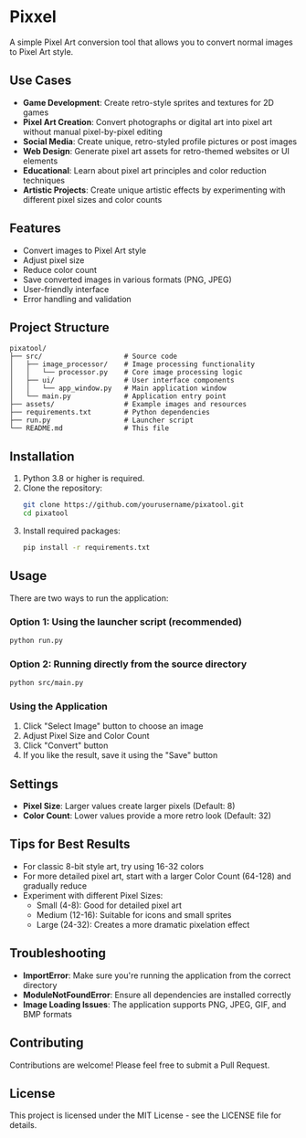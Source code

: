 # Pixxel

A simple Pixel Art conversion tool that allows you to convert normal images to Pixel Art style.

## Use Cases

- **Game Development**: Create retro-style sprites and textures for 2D games
- **Pixel Art Creation**: Convert photographs or digital art into pixel art without manual pixel-by-pixel editing
- **Social Media**: Create unique, retro-styled profile pictures or post images
- **Web Design**: Generate pixel art assets for retro-themed websites or UI elements
- **Educational**: Learn about pixel art principles and color reduction techniques
- **Artistic Projects**: Create unique artistic effects by experimenting with different pixel sizes and color counts

## Features

- Convert images to Pixel Art style
- Adjust pixel size
- Reduce color count
- Save converted images in various formats (PNG, JPEG)
- User-friendly interface
- Error handling and validation

## Project Structure

```
pixatool/
├── src/                    # Source code
│   ├── image_processor/    # Image processing functionality
│   │   └── processor.py    # Core image processing logic
│   ├── ui/                 # User interface components
│   │   └── app_window.py   # Main application window
│   └── main.py             # Application entry point
├── assets/                 # Example images and resources
├── requirements.txt        # Python dependencies
├── run.py                  # Launcher script
└── README.md               # This file
```

## Installation

1. Python 3.8 or higher is required.
2. Clone the repository:
   ```bash
   git clone https://github.com/yourusername/pixatool.git
   cd pixatool
   ```
3. Install required packages:
   ```bash
   pip install -r requirements.txt
   ```

## Usage

There are two ways to run the application:

### Option 1: Using the launcher script (recommended)

```bash
python run.py
```

### Option 2: Running directly from the source directory

```bash
python src/main.py
```

### Using the Application

1. Click "Select Image" button to choose an image
2. Adjust Pixel Size and Color Count
3. Click "Convert" button
4. If you like the result, save it using the "Save" button

## Settings

- **Pixel Size**: Larger values create larger pixels (Default: 8)
- **Color Count**: Lower values provide a more retro look (Default: 32)

## Tips for Best Results

- For classic 8-bit style art, try using 16-32 colors
- For more detailed pixel art, start with a larger Color Count (64-128) and gradually reduce
- Experiment with different Pixel Sizes:
  - Small (4-8): Good for detailed pixel art
  - Medium (12-16): Suitable for icons and small sprites
  - Large (24-32): Creates a more dramatic pixelation effect

## Troubleshooting

- **ImportError**: Make sure you're running the application from the correct directory
- **ModuleNotFoundError**: Ensure all dependencies are installed correctly
- **Image Loading Issues**: The application supports PNG, JPEG, GIF, and BMP formats

## Contributing

Contributions are welcome! Please feel free to submit a Pull Request.

## License

This project is licensed under the MIT License - see the LICENSE file for details.
